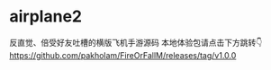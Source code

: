 # airplane2
反直觉、倍受好友吐槽的横版飞机手游源码
本地体验包请点击下方跳转👇
https://github.com/pakholam/FireOrFallM/releases/tag/v1.0.0
